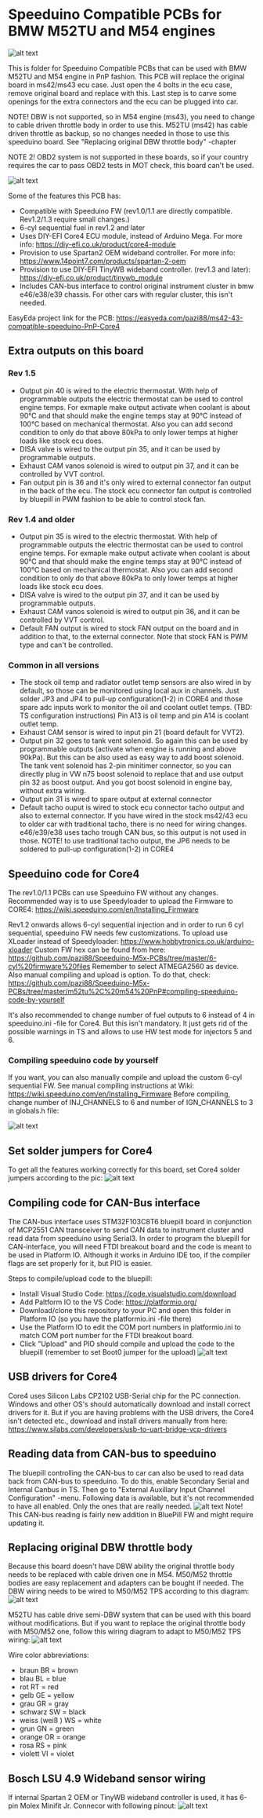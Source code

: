 # Speeduino Compatible PCBs for BMW M52TU and M54 engines
![alt text](https://github.com/pazi88/Speeduino-M5x-PCBs/blob/master/m52tu,%20m54%20PnP/Pics/rev12.jpg?raw=true)

This is folder for Speeduino Compatible PCBs that can be used with BMW M52TU and M54 engine in PnP fashion. This PCB will replace the
original board in ms42/ms43 ecu case. Just open the 4 bolts in the ecu case, remove original board and replace with this. Last step is
to carve some openings for the extra connectors and the ecu can be plugged into car.

NOTE! DBW is not supported, so in M54 engine (ms43), you need to change to cable driven throttle body in order to use this.
M52TU (ms42) has cable driven throttle as backup, so no changes needed in those to use this speeduino board. See "Replacing original DBW throttle body" -chapter

NOTE 2! OBD2 system is not supported in these boards, so if your country requires the car to pass OBD2 tests in MOT check, this board can't be used.

![alt text](https://github.com/pazi88/Speeduino-M5x-PCBs/blob/master/m52tu,%20m54%20PnP/Pics/withcase.jpg?raw=true)

Some of the features this PCB has:
- Compatible with Speeduino FW (rev1.0/1.1 are directly compatible. Rev1.2/1.3 require small changes.)
- 6-cyl sequential fuel in rev1.2 and later
- Uses DIY-EFI Core4 ECU module, instead of Arduino Mega. For more info: https://diy-efi.co.uk/product/core4-module
- Provision to use Spartan2 OEM wideband controller. For more info: https://www.14point7.com/products/spartan-2-oem
- Provision to use DIY-EFI TinyWB wideband controller. (rev1.3 and later): https://diy-efi.co.uk/product/tinywb_module
- Includes CAN-bus interface to control original instrument cluster in bmw e46/e38/e39 chassis. For other cars with regular cluster, this isn't needed.


EasyEda project link for the PCB: https://easyeda.com/pazi88/ms42-43-compatible-speeduino-PnP-Core4

## Extra outputs on this board

### Rev 1.5
- Output pin 40 is wired to the electric thermostat. With help of programmable outputs the electric thermostat can be used to control engine temps.
  For exmaple make output activate when coolant is about 90°C and that should make the engine temps stay at 90°C instead of 100°C based on mechanical thermostat.
  Also you can add second condition to only do that above 80kPa to only lower temps at higher loads like stock ecu does.
- DISA valve is wired to the output pin 35, and it can be used by programmable outputs.
- Exhaust CAM vanos solenoid is wired to output pin 37, and it can be controlled by VVT control.
- Fan output pin is 36 and it's only wired to external connector fan output in the back of the ecu. The stock ecu connector fan output is controlled by bluepill in
  PWM fashion to be able to control stock fan.
### Rev 1.4 and older
- Output pin 35 is wired to the electric thermostat. With help of programmable outputs the electric thermostat can be used to control engine temps.
  For exmaple make output activate when coolant is about 90°C and that should make the engine temps stay at 90°C instead of 100°C based on mechanical thermostat.
  Also you can add second condition to only do that above 80kPa to only lower temps at higher loads like stock ecu does.
- DISA valve is wired to the output pin 37, and it can be used by programmable outputs.
- Exhaust CAM vanos solenoid is wired to output pin 36, and it can be controlled by VVT control.
- Default FAN output is wired to stock FAN output on the board and in addition to that, to the external connector. Note that stock FAN is PWM type and can't be
  controlled.
### Common in all versions
- The stock oil temp and radiator outlet temp sensors are also wired in by default, so those can be monitored using local aux in channels. Just solder JP3 and JP4
  to pull-up configuration(1-2) in CORE4 and those spare adc inputs work to monitor the oil and coolant outlet temps. (TBD: TS configuration instructions)
  Pin A13 is oil temp and pin A14 is coolant outlet temp.
- Exhaust CAM sensor is wired to input pin 21 (board default for VVT2).
- Output pin 32 goes to tank vent solenoid. So again this can be used by programmable outputs (activate when engine is running and above 90kPa). But this can
  be also used as easy way to add boost solenoid. The tank vent solenoid has 2-pin minitimer connector, so you can directly plug in VW n75 boost solenoid to
  replace that and use output pin 32 as boost output. And you got boost solenoid in engine bay, without extra wiring.
- Output pin 31 is wired to spare output at external connector
- Default tacho ouput is wired to stock ecu connector tacho output and also to external connector. If you have wired in the stock ms42/43 ecu to older car with
  traditional tacho, there is no need for wiring changes. e46/e39/e38 uses tacho trough CAN bus, so this output is not used in those. 
  NOTE! to use traditional tacho output, the JP6 needs to be soldered to pull-up configuration(1-2) in CORE4

## Speeduino code for Core4

The rev1.0/1.1 PCBs can use Speeduino FW without any changes.
Recommended way is to use Speedyloader to upload the Firmware to CORE4: https://wiki.speeduino.com/en/Installing_Firmware 

Rev1.2 onwards allows 6-cyl sequential injection and in order to run 6 cyl sequential, speeduino FW needs few customizations.
To upload use XLoader instead of Speedyloader: https://www.hobbytronics.co.uk/arduino-xloader Custom FW hex can be found from here: https://github.com/pazi88/Speeduino-M5x-PCBs/tree/master/6-cyl%20firmware%20files
Remember to select ATMEGA2560 as device. Also manual compiling and upload is option. To do that, check: https://github.com/pazi88/Speeduino-M5x-PCBs/tree/master/m52tu%2C%20m54%20PnP#compiling-speeduino-code-by-yourself

It's also recommended to change number of fuel outputs to 6 instead of 4 in speeduino.ini -file for Core4. But this isn't mandatory. It just gets rid of the possible
warnings in TS and allows to use HW test mode for injectors 5 and 6.

### Compiling speeduino code by yourself

If you want, you can also manually compile and upload the custom 6-cyl sequential FW. See manual compiling instructions at Wiki: https://wiki.speeduino.com/en/Installing_Firmware
Before compiling, change number of INJ_CHANNELS to 6 and number of IGN_CHANNELS to 3 in globals.h file:

![alt text](https://pazi88.kuvat.fi/kuvat/Projektikuvat/Random%20projektit/speeduino/Settings.png?img=smaller)

## Set solder jumpers for Core4

To get all the features working correctly for this board, set Core4 solder jumpers according to the pic:
![alt text](https://pazi88.kuvat.fi/kuvat/Projektikuvat/Random%20projektit/speeduino/jumpers.jpg?img=smaller)

## Compiling code for CAN-Bus interface

The CAN-bus interface uses STM32F103C8T6 bluepill board in conjunction of MCP2551 CAN transceiver to send CAN data to instrument cluster and read
data from speeduino using Serial3. In order to program the bluepill for CAN-interface, you will need FTDI breakout board and the code is meant to be 
used in Platform IO. Although it works in Arduino IDE too, if the compiler flags are set properly for it, but PIO is easier.

Steps to compile/upload code to the bluepill:

- Install Visual Studio Code: https://code.visualstudio.com/download
- Add Paltform IO to the VS Code: https://platformio.org/
- Download/clone this repository to your PC and open this folder in Platform IO (so you have the platformio.ini -file there)
- Use the Platform IO to edit the COM port numbers in platformio.ini to match COM port number for the FTDI breakout board.
- Click "Upload" and PIO should compile and upload the code to the bluepill (remember to set Boot0 jumper for the upload)
![alt text](https://github.com/pazi88/Speeduino-M5x-PCBs/blob/master/m52tu,%20m54%20PnP/Pics/PIO.png?raw=true)

## USB drivers for Core4

Core4 uses Silicon Labs CP2102 USB-Serial chip for the PC connection. Windows and other OS's should automatically download and install correct drivers for it.
But if you are having problems with the USB drivers, the Core4 isn't detected etc., download and install drivers manually from here: https://www.silabs.com/developers/usb-to-uart-bridge-vcp-drivers

## Reading data from CAN-bus to speeduino

The bluepill controlling the CAN-bus to car can also be used to read data back from CAN-bus to speeduino. To do this, enable Secondary Serial and Internal Canbus in TS.
Then go to "External Auxillary Input Channel Configuration" -menu. Following data is available, but it's not recommended to have all enabled. Only the ones that are really needed.
![alt text](https://github.com/pazi88/Speeduino-M5x-PCBs/blob/master/m52tu,%20m54%20PnP/Pics/Aux_in.png?raw=true)
Note! This CAN-bus reading is fairly new addition in BluePill FW and might require updating it.

## Replacing original DBW throttle body

Because this board doesn't have DBW ability the original throttle body needs to be replaced with cable driven one in M54. M50/M52 throttle bodies
are easy replacement and adapters can be bought if needed. The DBW wiring needs to be wired to M50/M52 TPS according to this diagram:
![alt text](https://github.com/pazi88/Speeduino-M5x-PCBs/blob/master/m52tu,%20m54%20PnP/Pics/M54-M50TPS.png?raw=true)

M52TU has cable drive semi-DBW system that can be used with this board without modifications. But if you want to replace the original throttle body
with M50/M52 one, follow this wiring diagram to adapt to M50/M52 TPS wiring:
![alt text](https://github.com/pazi88/Speeduino-M5x-PCBs/blob/master/m52tu,%20m54%20PnP/Pics/M52TU-M50TPS.png?raw=true)

Wire color abbreviations:
- braun BR = brown
- blau BL = blue
- rot RT = red
- gelb GE = yellow
- grau GR = gray
- schwarz SW = black
- weiss (weiß ) WS = white
- grun GN = green
- orange OR = orange
- rosa RS = pink
- violett VI = violet

## Bosch LSU 4.9 Wideband sensor wiring

If internal Spartan 2 OEM or TinyWB wideband controller is used, it has 6-pin Molex Minifit Jr. Connecor with following pinout:
![alt text](https://github.com/pazi88/Speeduino-M5x-PCBs/blob/master/m52tu,%20m54%20PnP/Pics/LSU49_connector.png?raw=true)
